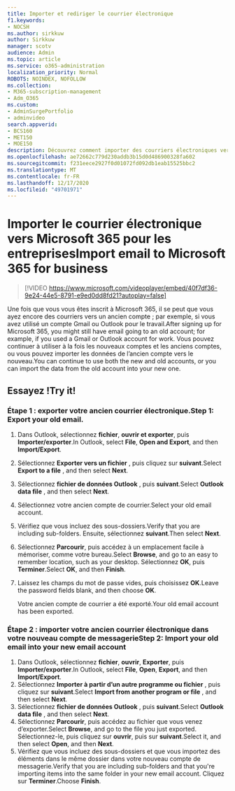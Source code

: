 ```yaml
---
title: Importer et rediriger le courrier électronique
f1.keywords:
- NOCSH
ms.author: sirkkuw
author: Sirkkuw
manager: scotv
audience: Admin
ms.topic: article
ms.service: o365-administration
localization_priority: Normal
ROBOTS: NOINDEX, NOFOLLOW
ms.collection:
- M365-subscription-management
- Adm_O365
ms.custom:
- AdminSurgePortfolio
- adminvideo
search.appverid:
- BCS160
- MET150
- MOE150
description: Découvrez comment importer des courriers électroniques vers Microsoft 365for Business.
ms.openlocfilehash: ae72662c779d230addb3b15d0d486900328fa602
ms.sourcegitcommit: f231eece2927f0d01072fd092db1eab15525bbc2
ms.translationtype: MT
ms.contentlocale: fr-FR
ms.lasthandoff: 12/17/2020
ms.locfileid: "49701971"
---
```

# <a name="import-email-to-microsoft-365-for-business"></a><span data-ttu-id="ccf42-103">Importer le courrier électronique vers Microsoft 365 pour les entreprises</span><span class="sxs-lookup"><span data-stu-id="ccf42-103">Import email to Microsoft 365 for business</span></span> 

> [!VIDEO https://www.microsoft.com/videoplayer/embed/40f7df36-9e24-44e5-8791-e9ed0dd8fd21?autoplay=false]

<span data-ttu-id="ccf42-104">Une fois que vous vous êtes inscrit à Microsoft 365, il se peut que vous ayez encore des courriers vers un ancien compte ; par exemple, si vous avez utilisé un compte Gmail ou Outlook pour le travail.</span><span class="sxs-lookup"><span data-stu-id="ccf42-104">After signing up for Microsoft 365, you might still have email going to an old account; for example, if you used a Gmail or Outlook account for work.</span></span> <span data-ttu-id="ccf42-105">Vous pouvez continuer à utiliser à la fois les nouveaux comptes et les anciens comptes, ou vous pouvez importer les données de l’ancien compte vers le nouveau.</span><span class="sxs-lookup"><span data-stu-id="ccf42-105">You can continue to use both the new and old accounts, or you can import the data from the old account into your new one.</span></span>

## <a name="try-it"></a><span data-ttu-id="ccf42-106">Essayez !</span><span class="sxs-lookup"><span data-stu-id="ccf42-106">Try it!</span></span>

### <a name="step-1-export-your-old-email"></a><span data-ttu-id="ccf42-107">Étape 1 : exporter votre ancien courrier électronique.</span><span class="sxs-lookup"><span data-stu-id="ccf42-107">Step 1: Export your old email.</span></span>

1. <span data-ttu-id="ccf42-108">Dans Outlook, sélectionnez  **fichier**, **ouvrir et exporter**, puis **Importer/exporter**.</span><span class="sxs-lookup"><span data-stu-id="ccf42-108">In Outlook, select  **File**, **Open and Export**, and then **Import/Export**.</span></span>
2. <span data-ttu-id="ccf42-109">Sélectionnez  **Exporter vers un fichier** , puis cliquez sur  **suivant**.</span><span class="sxs-lookup"><span data-stu-id="ccf42-109">Select  **Export to a file** , and then select  **Next**.</span></span>
3. <span data-ttu-id="ccf42-110">Sélectionnez  **fichier de données Outlook** , puis  **suivant**.</span><span class="sxs-lookup"><span data-stu-id="ccf42-110">Select  **Outlook data file** , and then select  **Next**.</span></span>
4. <span data-ttu-id="ccf42-111">Sélectionnez votre ancien compte de courrier.</span><span class="sxs-lookup"><span data-stu-id="ccf42-111">Select your old email account.</span></span>
5. <span data-ttu-id="ccf42-112">Vérifiez que vous incluez des sous-dossiers.</span><span class="sxs-lookup"><span data-stu-id="ccf42-112">Verify that you are including sub-folders.</span></span> <span data-ttu-id="ccf42-113">Ensuite, sélectionnez  **suivant**.</span><span class="sxs-lookup"><span data-stu-id="ccf42-113">Then select  **Next**.</span></span>
6. <span data-ttu-id="ccf42-114">Sélectionnez  **Parcourir**, puis accédez à un emplacement facile à mémoriser, comme votre bureau.</span><span class="sxs-lookup"><span data-stu-id="ccf42-114">Select  **Browse**, and go to an easy to remember location, such as your desktop.</span></span> <span data-ttu-id="ccf42-115">Sélectionnez  **OK**, puis **Terminer**.</span><span class="sxs-lookup"><span data-stu-id="ccf42-115">Select  **OK**, and then **Finish**.</span></span>
7. <span data-ttu-id="ccf42-116">Laissez les champs du mot de passe vides, puis choisissez **OK**.</span><span class="sxs-lookup"><span data-stu-id="ccf42-116">Leave the password fields blank, and then choose **OK**.</span></span>

    <span data-ttu-id="ccf42-117">Votre ancien compte de courrier a été exporté.</span><span class="sxs-lookup"><span data-stu-id="ccf42-117">Your old email account has been exported.</span></span>

### <a name="step-2-import-your-old-email-into-your-new-email-account"></a><span data-ttu-id="ccf42-118">Étape 2 : importer votre ancien courrier électronique dans votre nouveau compte de messagerie</span><span class="sxs-lookup"><span data-stu-id="ccf42-118">Step 2: Import your old email into your new email account</span></span>

1. <span data-ttu-id="ccf42-119">Dans Outlook, sélectionnez  **fichier**, **ouvrir**,  **Exporter**, puis **Importer/exporter**.</span><span class="sxs-lookup"><span data-stu-id="ccf42-119">In Outlook, select  **File**, **Open**,  **Export**, and then **Import/Export**.</span></span>
2. <span data-ttu-id="ccf42-120">Sélectionnez  **Importer à partir d’un autre programme ou fichier** , puis cliquez sur  **suivant**.</span><span class="sxs-lookup"><span data-stu-id="ccf42-120">Select  **Import from another program or file** , and then select  **Next**.</span></span>
3. <span data-ttu-id="ccf42-121">Sélectionnez  **fichier de données Outlook** , puis  **suivant**.</span><span class="sxs-lookup"><span data-stu-id="ccf42-121">Select  **Outlook data file** , and then select  **Next**.</span></span>
4. <span data-ttu-id="ccf42-122">Sélectionnez  **Parcourir**, puis accédez au fichier que vous venez d’exporter.</span><span class="sxs-lookup"><span data-stu-id="ccf42-122">Select  **Browse**, and go to the file you just exported.</span></span> <span data-ttu-id="ccf42-123">Sélectionnez-le, puis cliquez sur  **ouvrir**, puis sur **suivant**.</span><span class="sxs-lookup"><span data-stu-id="ccf42-123">Select it, and then select  **Open**, and then **Next**.</span></span>
5. <span data-ttu-id="ccf42-124">Vérifiez que vous incluez des sous-dossiers et que vous importez des éléments dans le même dossier dans votre nouveau compte de messagerie.</span><span class="sxs-lookup"><span data-stu-id="ccf42-124">Verify that you are including sub-folders and that you're importing items into the same folder in your new email account.</span></span> <span data-ttu-id="ccf42-125">Cliquez sur **Terminer**.</span><span class="sxs-lookup"><span data-stu-id="ccf42-125">Choose  **Finish**.</span></span>